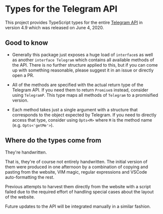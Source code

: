 # Types for the Telegram API

This project provides TypeScript types for the entire [Telegram API](https://core.telegram.org/bots/api) in version 4.9 which was released on June 4, 2020.

## Good to know

- Generally this package just exposes a huge load of `interface`s as well as another `interface Telegram` which contains all available methods of the API.
  There is no further structure applied to this, but if you can come up with something reasonable, please suggest it in an issue or directly open a PR.

- All of the methods are specified with the actual return type of the Telegram API.
  If you need them to return `Promise`s instead, consider using `TelegramP`.
  This type maps all methods of `Telegram` to a promisified version.

- Each method takes just a single argument with a structure that corresponds to the object expected by Telegram.
  If you need to directly access that type, consider using `Opts<M>` where `M` is the method name (e.g. `Opts<'getMe'>`).

## Where do the types come from

They're handwritten.

That is, they're of course not entirely handwritten.
The initial version of them were produced in one afternoon by a combination of copying and pasting from the website, VIM magic, regular expressions and VSCode auto-formatting the rest.

Previous attempts to harvest them directly from the website with a script failed due to the required effort of handling special cases about the layout of the website.

Future updates to the API will be integrated manually in a similar fashion.
